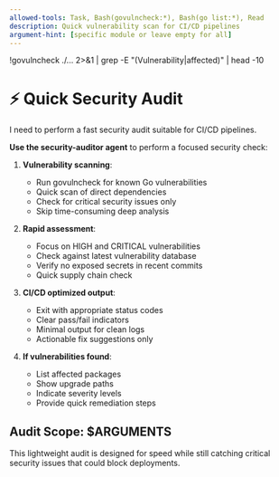 ```yaml
---
allowed-tools: Task, Bash(govulncheck:*), Bash(go list:*), Read
description: Quick vulnerability scan for CI/CD pipelines
argument-hint: [specific module or leave empty for all]
---
```

!govulncheck ./... 2>&1 | grep -E "(Vulnerability|affected)" | head -10

# ⚡ Quick Security Audit

I need to perform a fast security audit suitable for CI/CD pipelines.

**Use the security-auditor agent** to perform a focused security check:

1. **Vulnerability scanning**:
   - Run govulncheck for known Go vulnerabilities
   - Quick scan of direct dependencies
   - Check for critical security issues only
   - Skip time-consuming deep analysis

2. **Rapid assessment**:
   - Focus on HIGH and CRITICAL vulnerabilities
   - Check against latest vulnerability database
   - Verify no exposed secrets in recent commits
   - Quick supply chain check

3. **CI/CD optimized output**:
   - Exit with appropriate status codes
   - Clear pass/fail indicators
   - Minimal output for clean logs
   - Actionable fix suggestions only

4. **If vulnerabilities found**:
   - List affected packages
   - Show upgrade paths
   - Indicate severity levels
   - Provide quick remediation steps

## Audit Scope: $ARGUMENTS

This lightweight audit is designed for speed while still catching critical security issues that could block deployments.
